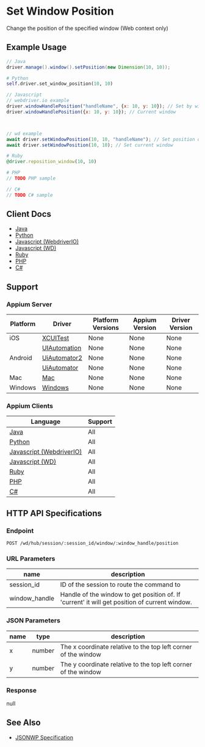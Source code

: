 # Set Window Position

Change the position of the specified window (Web context only)
## Example Usage

```java
// Java
driver.manage().window().setPosition(new Dimension(10, 10));

```

```python
# Python
self.driver.set_window_position(10, 10)

```

```javascript
// Javascript
// webdriver.io example
driver.windowHandlePosition("handleName", {x: 10, y: 10}); // Set by window handle hame
driver.windowHandlePosition({x: 10, y: 10}); // Current window



// wd example
await driver.setWindowPosition(10, 10, "handleName"); // Set position of window by handle name
await driver.setWindowPosition(10, 10); // Set current window

```

```ruby
# Ruby
@driver.reposition_window(10, 10)

```

```php
# PHP
// TODO PHP sample

```

```csharp
// C#
// TODO C# sample

```



## Client Docs

 * [Java](https://seleniumhq.github.io/selenium/docs/api/java/org/openqa/selenium/WebDriver.Window.html#setPosition-org.openqa.selenium.Point-) 
 * [Python](http://selenium-python.readthedocs.io/api.html#selenium.webdriver.remote.webdriver.WebDriver.set_window_position) 
 * [Javascript (WebdriverIO)](http://webdriver.io/api/protocol/windowHandlePosition.html) 
 * [Javascript (WD)](https://github.com/admc/wd/blob/master/lib/commands.js#L604) 
 * [Ruby](http://www.rubydoc.info/gems/selenium-webdriver/Selenium/WebDriver/Remote/W3C/Bridge:reposition_window) 
 * [PHP](https://github.com/appium/php-client/) 
 * [C#](https://github.com/appium/appium-dotnet-driver/) 

## Support

### Appium Server

|Platform|Driver|Platform Versions|Appium Version|Driver Version|
|--------|----------------|------|--------------|--------------|
| iOS | [XCUITest](/docs/en/drivers/ios-xcuitest.md) | None | None | None |
|  | [UIAutomation](/docs/en/drivers/ios-uiautomation.md) | None | None | None |
| Android | [UiAutomator2](/docs/en/drivers/android-uiautomator2.md) | None | None | None |
|  | [UiAutomator](/docs/en/drivers/android-uiautomator.md) | None | None | None |
| Mac | [Mac](/docs/en/drivers/mac.md) | None | None | None |
| Windows | [Windows](/docs/en/drivers/windows.md) | None | None | None |

### Appium Clients 

|Language|Support|
|--------|-------|
|[Java](https://github.com/appium/java-client/releases/latest)| All |
|[Python](https://github.com/appium/python-client/releases/latest)| All |
|[Javascript (WebdriverIO)](http://webdriver.io/index.html)| All |
|[Javascript (WD)](https://github.com/admc/wd/releases/latest)| All |
|[Ruby](https://github.com/appium/ruby_lib/releases/latest)| All |
|[PHP](https://github.com/appium/php-client/releases/latest)| All |
|[C#](https://github.com/appium/appium-dotnet-driver/releases/latest)| All |

## HTTP API Specifications

### Endpoint

`POST /wd/hub/session/:session_id/window/:window_handle/position`

### URL Parameters

|name|description|
|----|-----------|
|session_id|ID of the session to route the command to|
|window_handle|Handle of the window to get position of. If 'current' it will get position of current window.|

### JSON Parameters

|name|type|description|
|----|----|-----------|
| x | number | The x coordinate relative to the top left corner of the window |
| y | number | The y coordinate relative to the top left corner of the window |

### Response

null

## See Also

* [JSONWP Specification](https://github.com/SeleniumHQ/selenium/wiki/JsonWireProtocol#post-sessionsessionidwindowwindowhandleposition)
